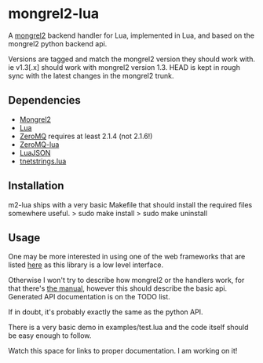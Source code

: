 mongrel2-lua
============

A [mongrel2](http://mongrel2.org/index) backend handler for Lua, implemented in Lua, and based on the mongrel2 python backend api.

Versions are tagged and match the mongrel2 version they should work with. ie v1.3[.x] should work with mongrel2 version 1.3. HEAD is kept in rough sync with the latest changes in the mongrel2 trunk.

Dependencies
------------
* [Mongrel2](http://mongrel2.org/index)
* [Lua](http://www.lua.org/)
* [ZeroMQ](http://www.zeromq.org/) requires at least 2.1.4 (not 2.1.6!)
* [ZeroMQ-lua](http://github.com/iamaleksey/lua-zmq)
* [LuaJSON](http://github.com/harningt/luajson)
* [tnetstrings.lua](https://github.com/jsimmons/tnetstrings.lua)

Installation
------------
m2-lua ships with a very basic Makefile that should install the required files somewhere useful.
    > sudo make install
    > sudo make uninstall

Usage
-----

One may be more interested in using one of the web frameworks that are listed [here](https://github.com/jsimmons/mongrel2-lua/wiki/Some-frameworks-using-mongrel2-lua)
as this library is a low level interface.

Otherwise I won't try to describe how mongrel2 or the handlers work, for that there's [the manual](http://mongrel2.org/doc/tip/docs/manual/book.wiki), however this should describe the basic api.
Generated API documentation is on the TODO list.

If in doubt, it's probably exactly the same as the python API.

There is a very basic demo in examples/test.lua and the code itself should be easy enough to follow.

Watch this space for links to proper documentation. I am working on it!


